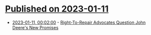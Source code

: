 # [Published on 2023-01-11](index.md)

* [2023-01-11, 00:02:00](https://news.slashdot.org/story/23/01/10/2213209/right-to-repair-advocates-question-john-deeres-new-promises?utm_source=rss1.0mainlinkanon&utm_medium=feed) - [Right-To-Repair Advocates Question John Deere's New Promises](https://news.slashdot.org/story/23/01/10/2213209/right-to-repair-advocates-question-john-deeres-new-promises?utm_source=rss1.0mainlinkanon&utm_medium=feed)
